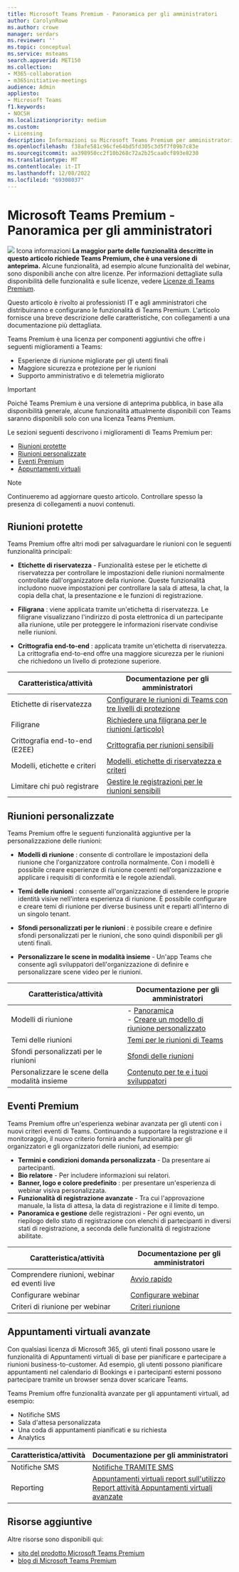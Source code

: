 ```yaml
---
title: Microsoft Teams Premium - Panoramica per gli amministratori
author: CarolynRowe
ms.author: crowe
manager: serdars
ms.reviewer: ''
ms.topic: conceptual
ms.service: msteams
search.appverid: MET150
ms.collection:
- M365-collaboration
- m365initiative-meetings
audience: Admin
appliesto:
- Microsoft Teams
f1.keywords:
- NOCSH
ms.localizationpriority: medium
ms.custom:
- Licensing
description: Informazioni su Microsoft Teams Premium per amministratori e professionisti IT.
ms.openlocfilehash: f38afe581c96cfe64bd5fd305c3d5f7f09b7c83e
ms.sourcegitcommit: aa398950cc2f10b268c72a2b25caa0cf893e8230
ms.translationtype: MT
ms.contentlocale: it-IT
ms.lasthandoff: 12/08/2022
ms.locfileid: "69308037"
---
```

# <a name="microsoft-teams-premium---overview-for-administrators"></a>Microsoft Teams Premium - Panoramica per gli amministratori

![](media/info.png) Icona informazioni **La maggior parte delle funzionalità descritte in questo articolo richiede Teams Premium, che è una versione di anteprima.** Alcune funzionalità, ad esempio alcune funzionalità del webinar, sono disponibili anche con altre licenze. Per informazioni dettagliate sulla disponibilità delle funzionalità e sulle licenze, vedere [Licenze di Teams Premium](teams-add-on-licensing/licensing-enhance-teams.md).

Questo articolo è rivolto ai professionisti IT e agli amministratori che distribuiranno e configurano le funzionalità di Teams Premium. L'articolo fornisce una breve descrizione delle caratteristiche, con collegamenti a una documentazione più dettagliata.

Teams Premium è una licenza per componenti aggiuntivi che offre i seguenti miglioramenti a Teams:  

-   Esperienze di riunione migliorate per gli utenti finali
-   Maggiore sicurezza e protezione per le riunioni 
-   Supporto amministrativo e di telemetria migliorato


> [!IMPORTANT]
> Poiché Teams Premium è una versione di anteprima pubblica, in base alla disponibilità generale, alcune funzionalità attualmente disponibili con Teams saranno disponibili solo con una licenza Teams Premium. 

Le sezioni seguenti descrivono i miglioramenti di Teams Premium per:

- [Riunioni protette](#protected-meetings)
- [Riunioni personalizzate](#custom-meetings)
- [Eventi Premium](#premium-events)
- [Appuntamenti virtuali](#advanced-virtual-appointments)

> [!Note]
>Continueremo ad aggiornare questo articolo. Controllare spesso la presenza di collegamenti a nuovi contenuti.

## <a name="protected-meetings"></a>Riunioni protette

Teams Premium offre altri modi per salvaguardare le riunioni con le seguenti funzionalità principali: 

- **Etichette di riservatezza** - Funzionalità estese per le etichette di riservatezza per controllare le impostazioni delle riunioni normalmente controllate dall'organizzatore della riunione. Queste funzionalità includono nuove impostazioni per controllare la sala di attesa, la chat, la copia della chat, la presentazione e le funzioni di registrazione.

- **Filigrana** : viene applicata tramite un'etichetta di riservatezza. Le filigrane visualizzano l'indirizzo di posta elettronica di un partecipante alla riunione, utile per proteggere le informazioni riservate condivise nelle riunioni. 

- **Crittografia end-to-end** : applicata tramite un'etichetta di riservatezza. La crittografia end-to-end offre una maggiore sicurezza per le riunioni che richiedono un livello di protezione superiore.




| Caratteristica/attività  | Documentazione per gli amministratori |
| -------------------- | ----------- | 
| Etichette di riservatezza | [Configurare le riunioni di Teams con tre livelli di protezione](configure-meetings-three-tiers-protection.md) | 
| Filigrane | [Richiedere una filigrana per le riunioni (articolo)](watermark-meeting-content-video.md) |
| Crittografia end-to-end (E2EE) | [Crittografia per riunioni sensibili](end-to-end-encrypted-meetings.md) | 
| Modelli, etichette e criteri | [Modelli, etichette di riservatezza e criteri](meeting-templates-sensitivity-labels-policies.md)
| Limitare chi può registrare | [Gestire le registrazioni per le riunioni sensibili](manage-meeting-recording-options.md) | 


## <a name="custom-meetings"></a>Riunioni personalizzate

Teams Premium offre le seguenti funzionalità aggiuntive per la personalizzazione delle riunioni:

- **Modelli di riunione** : consente di controllare le impostazioni della riunione che l'organizzatore controlla normalmente. Con i modelli è possibile creare esperienze di riunione coerenti nell'organizzazione e applicare i requisiti di conformità e le regole aziendali.

- **Temi delle riunioni** : consente all'organizzazione di estendere le proprie identità visive nell'intera esperienza di riunione. È possibile configurare e creare temi di riunione per diverse business unit e reparti all'interno di un singolo tenant.

- **Sfondi personalizzati per le riunioni** : è possibile creare e definire sfondi personalizzati per le riunioni, che sono quindi disponibili per gli utenti finali. 

- **Personalizzare le scene in modalità insieme** - Un'app Teams che consente agli sviluppatori dell'organizzazione di definire e personalizzare scene video per le riunioni.  

| Caratteristica/attività | Documentazione per gli amministratori |
| -------------------- | ----------- | 
| Modelli di riunione | - [Panoramica](custom-meeting-templates-overview.md)<br>- [Creare un modello di riunione personalizzato](create-custom-meeting-template.md)|
| Temi delle riunioni | [Temi per le riunioni di Teams](meeting-themes.md) | 
| Sfondi personalizzati per le riunioni | [Sfondi delle riunioni](custom-meeting-backgrounds.md)| 
| Personalizzare le scene della modalità insieme | [Contenuto per te e i tuoi sviluppatori](/microsoftteams/platform/apps-in-teams-meetings/teams-together-mode)| 





## <a name="premium-events"></a>Eventi Premium

Teams Premium offre un'esperienza webinar avanzata per gli utenti con i nuovi criteri eventi di Teams. Continuando a supportare la registrazione e il monitoraggio, il nuovo criterio fornirà anche funzionalità per gli organizzatori e gli organizzatori delle riunioni, ad esempio:

- **Termini e condizioni domanda personalizzata** - Da presentare ai partecipanti.
- **Bio relatore** - Per includere informazioni sui relatori.
- **Banner, logo e colore predefinito** : per presentare un'esperienza di webinar visiva personalizzata.
- **Funzionalità di registrazione avanzate** - Tra cui l'approvazione manuale, la lista di attesa, la data di registrazione e il limite di tempo.
- **Panoramica e gestione** delle registrazioni - Per ogni evento, un riepilogo dello stato di registrazione con elenchi di partecipanti in diversi stati di registrazione, a seconda delle funzionalità di registrazione abilitate.


| Caratteristica/attività | Documentazione per gli amministratori | 
| -------------------- | ----------- | 
| Comprendere riunioni, webinar ed eventi live | [Avvio rapido](quick-start-meetings-live-events.md) | 
| Configurare webinar | [Configurare webinar](set-up-webinars.md) | 
| Criteri di riunione per webinar | [Criteri riunione](meeting-policies-in-teams-general.md)




## <a name="advanced-virtual-appointments"></a>Appuntamenti virtuali avanzate

Con qualsiasi licenza di Microsoft 365, gli utenti finali possono usare le funzionalità di Appuntamenti virtuali di base per pianificare e partecipare a riunioni business-to-customer. Ad esempio, gli utenti possono pianificare appuntamenti nel calendario di Bookings e i partecipanti esterni possono partecipare tramite un browser senza dover scaricare Teams. 

Teams Premium offre funzionalità avanzate per gli appuntamenti virtuali, ad esempio:

- Notifiche SMS
- Sala d'attesa personalizzata
- Una coda di appuntamenti pianificati e su richiesta
- Analytics

| Caratteristica/attività  | Documentazione per gli amministratori | 
| -------------------- | ----------- | 
| Notifiche SMS  | [Notifiche TRAMITE SMS](bookings-app-admin.md#sms-text-notifications) | 
| Reporting | [Appuntamenti virtuali report sull'utilizzo](/microsoft-365/frontline/virtual-appointments-usage-report?bc=%2fmicrosoftteams%2fbreadcrumb%2ftoc.json&toc=%2fmicrosoftteams%2ftoc.json)<br>[Report attività Appuntamenti virtuali avanzate](/microsoft-365/frontline/advanced-virtual-appointments-activity-report?bc=%2fmicrosoftteams%2fbreadcrumb%2ftoc.json&toc=%2fmicrosoftteams%2ftoc.json) | 



## <a name="additional-resources"></a>Risorse aggiuntive

Altre risorse sono disponibili qui:

- [sito del prodotto Microsoft Teams Premium](https://www.microsoft.com/microsoft-teams/premium)
- [blog di Microsoft Teams Premium](https://www.microsoft.com/microsoft-365/blog/2022/10/12/introducing-microsoft-teams-premium-the-better-way-to-meet/)



